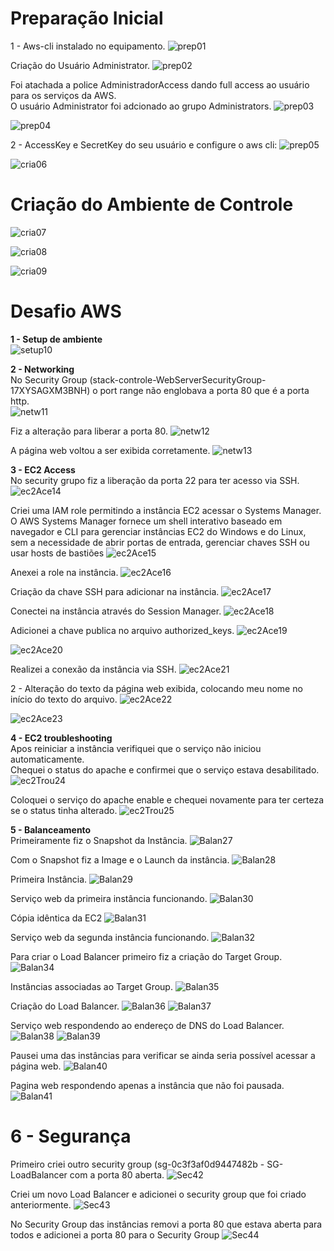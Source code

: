 # Preparação Inicial<br>
1 - Aws-cli instalado no equipamento.
![prep01](Imagens/Preparacao_Ambiante/Imagem_1.png)

Criação do Usuário Administrator. 
![prep02](Imagens/Preparacao_Ambiante/Imagem_2.png)

Foi atachada a police AdministradorAccess dando full access ao usuário para os serviços da AWS.<br>
O usuário Administrator foi adcionado ao grupo Administrators.
![prep03](Imagens/Preparacao_Ambiante/Imagem_3.png)

![prep04](Imagens/Preparacao_Ambiante/Imagem_4.png)

2 - AccessKey e SecretKey do seu usuário e configure o aws cli:
![prep05](Imagens/Preparacao_Ambiante/Imagem_5.png)

![cria06](Imagens/Criancao_Ambiente/Imagem_6.png)

# Criação do Ambiente de Controle<br>
![cria07](Imagens/Criancao_Ambiente/Imagem_7.png)

![cria08](Imagens/Criancao_Ambiente/Imagem_8.png)

![cria09](Imagens/Criancao_Ambiente/Imagem_9.png)

# Desafio AWS

**1 - Setup de ambiente**<br>
![setup10](Imagens/1_Setup_Ambiente/Imagem_10.png)

**2 - Networking**<br>
No Security Group (stack-controle-WebServerSecurityGroup-17XYSAGXM3BNH) o port range não englobava a porta 80 que é a porta http.<br>
![netw11](Imagens/2_Networking/Imagem_11.png)

Fiz a alteração para liberar a porta 80.
![netw12](Imagens/2_Networking/Imagem_12.png)

A página web voltou a ser exibida corretamente.
![netw13](Imagens/2_Networking/Imagem_13.png)

**3 - EC2 Access**<br>
No security grupo fiz a liberação da porta 22 para ter acesso via SSH. 
![ec2Ace14](Imagens/3_EC2_Access/Imagem_14.png)

Criei uma IAM role permitindo a instância EC2 acessar o Systems Manager.<br>
O AWS Systems Manager fornece um shell interativo baseado em navegador e CLI para gerenciar instâncias EC2 do Windows e do Linux, sem a necessidade de abrir portas de entrada, gerenciar chaves SSH ou usar hosts de bastiões
![ec2Ace15](Imagens/3_EC2_Access/Imagem_15.png)

Anexei a role na instância.
![ec2Ace16](Imagens/3_EC2_Access/Imagem_16.png)

Criação da chave SSH para adicionar na instância.
![ec2Ace17](Imagens/3_EC2_Access/Imagem_17.png)

Conectei na instância através do Session Manager.
![ec2Ace18](Imagens/3_EC2_Access/Imagem_18.png)

Adicionei a chave publica no arquivo authorized_keys.
![ec2Ace19](Imagens/3_EC2_Access/Imagem_19.png)

![ec2Ace20](Imagens/3_EC2_Access/Imagem_20.png)

Realizei a conexão da instância via SSH.
![ec2Ace21](Imagens/3_EC2_Access/Imagem_21.png)

2 - Alteração do texto da página web exibida, colocando meu nome no início do texto do arquivo.
![ec2Ace22](Imagens/3_EC2_Access/Imagem_22.png)

![ec2Ace23](Imagens/3_EC2_Access/Imagem_23.png)

**4 - EC2 troubleshooting**<br>
Apos reiniciar a instância verifiquei que o serviço não iniciou automaticamente.<br>
Chequei o status do apache e confirmei que o serviço estava desabilitado.
![ec2Trou24](Imagens/4_EC2_Troubleshooting/Imagem_24.png)

Coloquei o serviço do apache enable e chequei novamente para ter certeza se o status tinha alterado.
![ec2Trou25](Imagens/4_EC2_Troubleshooting/Imagem_25.png)

**5 - Balanceamento**<br>
Primeiramente fiz o Snapshot da Instância.
![Balan27](Imagens/5_Balanceamento/Imagem_27.png)

Com o Snapshot fiz a Image e o Launch da instância. 
![Balan28](Imagens/5_Balanceamento/Imagem_28.png)

Primeira Instância.
![Balan29](Imagens/5_Balanceamento/Imagem_29.png)

Serviço web da primeira instância funcionando.
![Balan30](Imagens/5_Balanceamento/Imagem_30.png)

Cópia idêntica da EC2
![Balan31](Imagens/5_Balanceamento/Imagem_31.png)

Serviço web da segunda instância funcionando.
![Balan32](Imagens/5_Balanceamento/Imagem_32.png)

Para criar o Load Balancer primeiro fiz a criação do Target Group.
![Balan34](Imagens/5_Balanceamento/Imagem_34.png)

Instâncias associadas ao Target Group. 
![Balan35](Imagens/5_Balanceamento/Imagem_35.png)

Criação do Load Balancer.
![Balan36](Imagens/5_Balanceamento/Imagem_36.png)
![Balan37](Imagens/5_Balanceamento/Imagem_37.png)

Serviço web respondendo ao endereço de DNS do Load Balancer.
![Balan38](Imagens/5_Balanceamento/Imagem_38.png)
![Balan39](Imagens/5_Balanceamento/Imagem_39.png)

Pausei uma das instâncias para verificar se ainda seria possível acessar a página web.
![Balan40](Imagens/5_Balanceamento/Imagem_40.png)

Pagina web respondendo apenas a instância que não foi pausada.
![Balan41](Imagens/5_Balanceamento/Imagem_41.png)

# **6 - Segurança**

Primeiro criei outro security group (sg-0c3f3af0d9447482b - SG-LoadBalancer com a porta 80 aberta. 
![Sec42](Imagens/6_Seguranca/Imagem_42.png)

Criei um novo Load Balancer e adicionei o security group que foi criado anteriormente. 
![Sec43](Imagens/6_Seguranca/Imagem_43.png)

No Security Group das instâncias removi a porta 80 que estava aberta para todos e adicionei a porta 80 para o Security Group
![Sec44](Imagens/6_Seguranca/Imagem_44.png)


